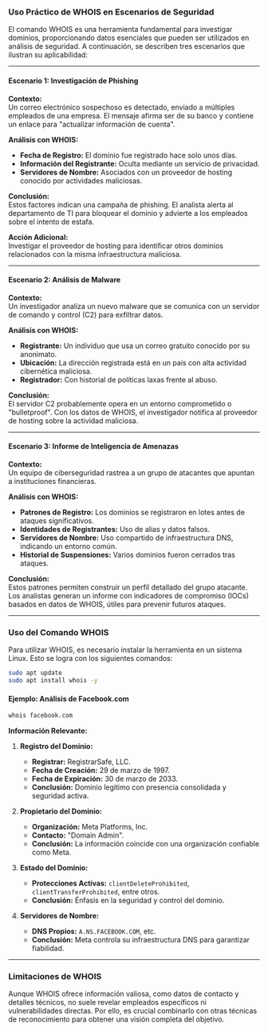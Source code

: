 ### **Uso Práctico de WHOIS en Escenarios de Seguridad**

El comando WHOIS es una herramienta fundamental para investigar dominios, proporcionando datos esenciales que pueden ser utilizados en análisis de seguridad. A continuación, se describen tres escenarios que ilustran su aplicabilidad:

---

#### **Escenario 1: Investigación de Phishing**

**Contexto:**  
Un correo electrónico sospechoso es detectado, enviado a múltiples empleados de una empresa. El mensaje afirma ser de su banco y contiene un enlace para "actualizar información de cuenta".

**Análisis con WHOIS:**

- **Fecha de Registro:** El dominio fue registrado hace solo unos días.
- **Información del Registrante:** Oculta mediante un servicio de privacidad.
- **Servidores de Nombre:** Asociados con un proveedor de hosting conocido por actividades maliciosas.

**Conclusión:**  
Estos factores indican una campaña de phishing. El analista alerta al departamento de TI para bloquear el dominio y advierte a los empleados sobre el intento de estafa.

**Acción Adicional:**  
Investigar el proveedor de hosting para identificar otros dominios relacionados con la misma infraestructura maliciosa.

---

#### **Escenario 2: Análisis de Malware**

**Contexto:**  
Un investigador analiza un nuevo malware que se comunica con un servidor de comando y control (C2) para exfiltrar datos.

**Análisis con WHOIS:**

- **Registrante:** Un individuo que usa un correo gratuito conocido por su anonimato.
- **Ubicación:** La dirección registrada está en un país con alta actividad cibernética maliciosa.
- **Registrador:** Con historial de políticas laxas frente al abuso.

**Conclusión:**  
El servidor C2 probablemente opera en un entorno comprometido o "bulletproof". Con los datos de WHOIS, el investigador notifica al proveedor de hosting sobre la actividad maliciosa.

---

#### **Escenario 3: Informe de Inteligencia de Amenazas**

**Contexto:**  
Un equipo de ciberseguridad rastrea a un grupo de atacantes que apuntan a instituciones financieras.

**Análisis con WHOIS:**

- **Patrones de Registro:** Los dominios se registraron en lotes antes de ataques significativos.
- **Identidades de Registrantes:** Uso de alias y datos falsos.
- **Servidores de Nombre:** Uso compartido de infraestructura DNS, indicando un entorno común.
- **Historial de Suspensiones:** Varios dominios fueron cerrados tras ataques.

**Conclusión:**  
Estos patrones permiten construir un perfil detallado del grupo atacante. Los analistas generan un informe con indicadores de compromiso (IOCs) basados en datos de WHOIS, útiles para prevenir futuros ataques.

---

### **Uso del Comando WHOIS**

Para utilizar WHOIS, es necesario instalar la herramienta en un sistema Linux. Esto se logra con los siguientes comandos:

```bash
sudo apt update
sudo apt install whois -y
```

#### **Ejemplo: Análisis de Facebook.com**

```bash
whois facebook.com
```

**Información Relevante:**

1. **Registro del Dominio:**
    
    - **Registrar:** RegistrarSafe, LLC.
    - **Fecha de Creación:** 29 de marzo de 1997.
    - **Fecha de Expiración:** 30 de marzo de 2033.
    - **Conclusión:** Dominio legítimo con presencia consolidada y seguridad activa.
2. **Propietario del Dominio:**
    
    - **Organización:** Meta Platforms, Inc.
    - **Contacto:** "Domain Admin".
    - **Conclusión:** La información coincide con una organización confiable como Meta.
3. **Estado del Dominio:**
    
    - **Protecciones Activas:** `clientDeleteProhibited`, `clientTransferProhibited`, entre otros.
    - **Conclusión:** Énfasis en la seguridad y control del dominio.
4. **Servidores de Nombre:**
    
    - **DNS Propios:** `A.NS.FACEBOOK.COM`, etc.
    - **Conclusión:** Meta controla su infraestructura DNS para garantizar fiabilidad.

---

### **Limitaciones de WHOIS**

Aunque WHOIS ofrece información valiosa, como datos de contacto y detalles técnicos, no suele revelar empleados específicos ni vulnerabilidades directas. Por ello, es crucial combinarlo con otras técnicas de reconocimiento para obtener una visión completa del objetivo.